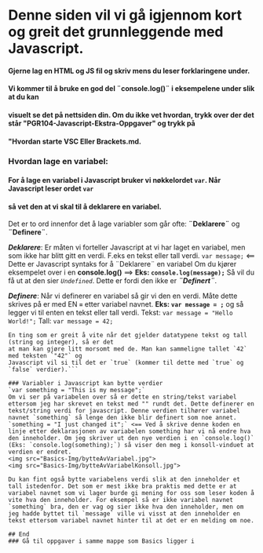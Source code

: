 # Denne siden vil vi gå igjennom kort og greit det grunnleggende med Javascript.

#### Gjerne lag en HTML og JS fil og skriv mens du leser forklaringene under.
#### Vi kommer til å bruke en god del ¨console.log()¨ i eksempelene under slik at du kan 
#### visuelt se det på nettsiden din. Om du ikke vet hvordan, trykk over der det står "PGR104-Javascript-Ekstra-Oppgaver" og trykk på
#### **"Hvordan starte VSC Eller Brackets.md.**

### Hvordan lage en variabel:
#### For å lage en variabel i Javascript bruker vi nøkkelordet `var`. Når Javascript leser ordet `var`
#### så vet den at vi skal til å deklarere en variabel. 

Det er to ord innenfor det å lage variabler som går ofte: **¨Deklarere¨** og **¨Definere¨**.

**_Deklarere_**: Er måten vi forteller Javascript at vi har laget en variabel, men som ikke har blitt 
gitt en verdi. F.eks en tekst eller tall verdi.
`var message;` <== Dette er Javascript syntaks for å ¨Deklarere¨ en variabel
Om du kjører eksempelet over i en **console.log()** ==> **Eks: `console.log(message);`**
Så vil du få ut at den sier *`Undefined`*. Dette er fordi den ikke er **_¨Definert¨_**.

**_Definere_**: Når vi definerer en variabel så gir vi den en verdi. Måte dette skrives på er med EN **`=`** 
etter variabel navnet. **Eks: `var message = ;`** og så legger vi til enten en tekst eller tall verdi.
Tekst: `var message = "Hello World!";`
Tall: `var message = 42;`

```OBS!
En ting som er greit å vite når det gjelder datatypene tekst og tall (string og integer), så er det 
at man kan gjøre litt morsomt med de. Man kan sammeligne tallet `42` med teksten `"42"` og 
Javascript vil si til det er `true` (kommer til dette med `true` og `false` verdier).```

### Variabler i Javascript kan bytte verdier
`var something = "This is my message";`
Om vi ser på variabelen over så er dette en string/tekst variabel ettersom jeg har skrevet en tekst med "" rundt det. Dette definerer en tekst/string verdi for javascript. Denne verdien tilhører variabel navnet `something` så lenge den ikke blir definert som noe annet.
`something = "I just changed it";` <== Ved å skrive denne koden en linje etter deklarasjonen av variabelen something har vi nå endre hva den inneholder. Om jeg skriver ut den nye verdien i en `console.log()` (Eks: `console.log(something);`) så viser den meg i konsoll-vinduet at verdien er endret.
<img src="Basics-Img/bytteAvVariabel.jpg">
<img src="Basics-Img/bytteAvVariabelKonsoll.jpg">

Du kan fint også bytte variabelens verdi slik at den inneholder et tall istedenfor. Det som er mest ikke bra praktis med dette er at variabel navnet som vi lager burde gi mening for oss som leser koden å vite hva den inneholder. For eksempel så er ikke variabel navnet `something` bra, den er vag og sier ikke hva den inneholder, men om jeg hadde byttet til `message` ville vi visst at den inneholder en tekst ettersom variabel navnet hinter til at det er en melding om noe.

## End
### Gå til oppgaver i samme mappe som Basics ligger i



